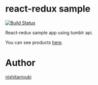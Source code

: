 # react-redux sample

[![Build Status](https://travis-ci.org/nishitaniyuki/react-redux-sample.svg?branch=master)](https://travis-ci.org/nishitaniyuki/react-redux-sample)

React-redux sample app using tumblr api.

You can see products [here](http://yamadalabo.com).

# Author

[nishitaniyuki](https://github.com/nishitaniyuki)
